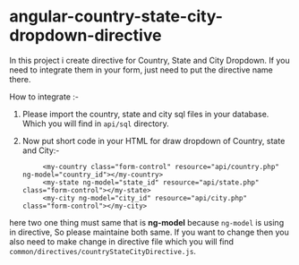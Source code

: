 # angular-country-state-city-dropdown-directive
In this project i create directive for Country, State and City Dropdown. If you need to integrate them in your form, just need to put the directive name there.

How to integrate :-
1. Please import the country, state and city sql files in your database. Which you will find in `api/sql` directory.
2. Now put short code in your HTML for draw dropdown of Country, state and City:- 
            
            <my-country class="form-control" resource="api/country.php" ng-model="country_id"></my-country>
            <my-state ng-model="state_id" resource="api/state.php" class="form-control"></my-state>
            <my-city ng-model="city_id" resource="api/city.php" class="form-control"></my-city>
            
  here two one thing must same that is **ng-model** because `ng-model` is using in directive, So please maintaine both same. If you want to change then you also need to make change in directive file which you will find  `common/directives/countryStateCityDirective.js`.
